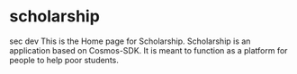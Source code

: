 # scholarship
sec dev This is the Home page for Scholarship.
Scholarship is an application based on Cosmos-SDK. It is meant to function as a platform for people to help poor students. 
